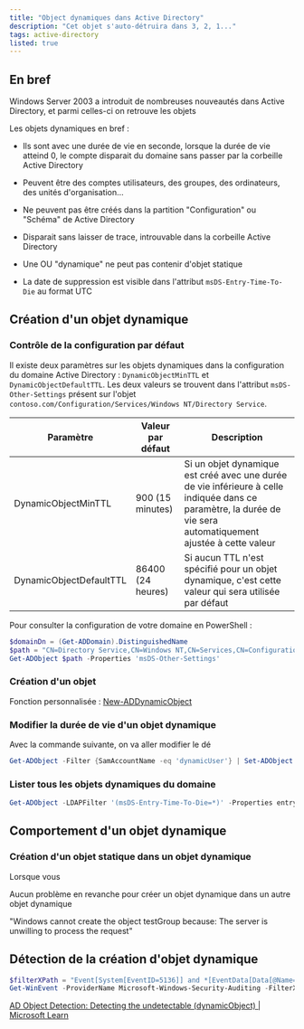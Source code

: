 ```yaml
---
title: "Object dynamiques dans Active Directory"
description: "Cet objet s'auto-détruira dans 3, 2, 1..."
tags: active-directory
listed: true
---
```


## En bref

Windows Server 2003 a introduit de nombreuses nouveautés dans Active Directory, et parmi celles-ci on retrouve les objets

Les objets dynamiques en bref :

- Ils sont avec une durée de vie en seconde, lorsque la durée de vie atteind 0, le compte disparait du domaine sans passer par la corbeille Active Directory
- Peuvent être des comptes utilisateurs, des groupes, des ordinateurs, des unités d'organisation...
- Ne peuvent pas être créés dans la partition "Configuration" ou "Schéma" de Active Directory


- Disparait sans laisser de trace, introuvable dans la corbeille Active Directory
- Une OU "dynamique" ne peut pas contenir d'objet statique
- La date de suppression est visible dans l'attribut `msDS-Entry-Time-To-Die` au format UTC

## Création d'un objet dynamique

### Contrôle de la configuration par défaut

Il existe deux paramètres sur les objets dynamiques dans la configuration du domaine Active Directory : `DynamicObjectMinTTL` et `DynamicObjectDefaultTTL`. Les deux valeurs se trouvent dans l'attribut `msDS-Other-Settings` présent sur l'objet `contoso.com/Configuration/Services/Windows NT/Directory Service`.

Paramètre | Valeur par défaut | Description
--------- | ----------------- | -----------
DynamicObjectMinTTL | 900 (15 minutes) | Si un objet dynamique est créé avec une durée de vie inférieure à celle indiquée dans ce paramètre, la durée de vie sera automatiquement ajustée à cette valeur
DynamicObjectDefaultTTL | 86400 (24 heures) | Si aucun TTL n'est spécifié pour un objet dynamique, c'est cette valeur qui sera utilisée par défaut

Pour consulter la configuration de votre domaine en PowerShell :

```powershell
$domainDn = (Get-ADDomain).DistinguishedName
$path = "CN=Directory Service,CN=Windows NT,CN=Services,CN=Configuration,$domainDn"
Get-ADObject $path -Properties 'msDS-Other-Settings'
```

### Création d'un objet

Fonction personnalisée : [New-ADDynamicObject](https://gist.github.com/leobouard/16f90612a5461d2a9cec49cad6056929)

### Modifier la durée de vie d'un objet dynamique

Avec la commande suivante, on va aller modifier le dé

```powershell
Get-ADObject -Filter {SamAccountName -eq 'dynamicUser'} | Set-ADObject -Replace @{entryTTL = 900}
```

### Lister tous les objets dynamiques du domaine

```powershell
Get-ADObject -LDAPFilter '(msDS-Entry-Time-To-Die=*)' -Properties entryTTL, msDS-Entry-Time-To-Die
```

## Comportement d'un objet dynamique

### Création d'un objet statique dans un objet dynamique

Lorsque vous 

Aucun problème en revanche pour créer un objet dynamique dans un autre objet dynamique

"Windows cannot create the object testGroup because: The server is unwilling to process the request"

## Détection de la création d'objet dynamique

```powershell
$filterXPath = "Event[System[EventID=5136]] and *[EventData[Data[@Name='AttributeValue']='1.3.6.1.4.1.1466.101.119.2']]"
Get-WinEvent -ProviderName Microsoft-Windows-Security-Auditing -FilterXPath $filterXPath
```

[AD Object Detection: Detecting the undetectable (dynamicObject) \| Microsoft Learn](https://learn.microsoft.com/en-us/archive/blogs/pfesweplat/ad-object-detection-detecting-the-undetectable-dynamicobject)